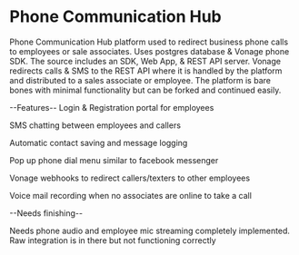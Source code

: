 # Phone Communication Hub
Phone Communication Hub platform used to redirect business phone calls to employees or sale associates. Uses postgres database &amp; Vonage phone SDK. The source includes an SDK, Web App, &amp; REST API server. Vonage redirects calls &amp; SMS to the REST API where it is handled by the platform and distributed to a sales associate or employee. The platform is bare bones with minimal functionality but can be forked and continued easily.

--Features--
Login & Registration portal for employees

SMS chatting between employees and callers

Automatic contact saving and message logging

Pop up phone dial menu similar to facebook messenger

Vonage webhooks to redirect callers/texters to other employees

Voice mail recording when no associates are online to take a call

--Needs finishing--

Needs phone audio and employee mic streaming completely implemented. Raw integration is in there but not functioning correctly

